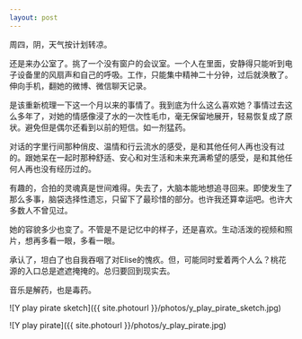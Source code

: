 ```yaml
---
layout: post
---
```


周四，阴，天气按计划转凉。

还是来办公室了。挑了一个没有窗户的会议室。一个人在里面，安静得只能听到电子设备里的风扇声和自己的呼吸。工作，只能集中精神二十分钟，过后就涣散了。伸向手机，翻她的微博、微信聊天记录。

是该重新梳理一下这一个月以来的事情了。我到底为什么这么喜欢她？事情过去这么多年了，对她的情感像浸了水的一次性毛巾，毫无保留地展开，轻易恢复成了原状。避免但是偶尔还看到以前的短信。如一剂猛药。

对话的字里行间那种俏皮、温情和行云流水的感受，是和其他任何人再也没有过的。跟她呆在一起时那种舒适、安心和对生活和未来充满希望的感受，是和其他任何人再也没有经历过的。

有趣的，合拍的灵魂真是世间难得。失去了，大脑本能地想追寻回来。即使发生了那么多事，脑袋选择性遗忘，只留下了最珍惜的部分。也许我还算幸运吧。也许大多数人不曾见过。

她的容貌多少也变了。不管是不是记忆中的样子，还是喜欢。生动活泼的视频和照片，想再多看一眼，多看一眼。

承认了，坦白了也自我吞咽了对Elise的愧疚。但，可能同时爱着两个人么？桃花源的入口总是遮遮掩掩的。总归要回到现实去。

音乐是解药，也是毒药。

![Y play pirate sketch]({{ site.photourl }}/photos/y_play_pirate_sketch.jpg)

![Y play pirate]({{ site.photourl }}/photos/y_play_pirate.jpg)